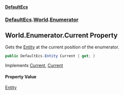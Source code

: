 #### [DefaultEcs](DefaultEcs.md 'DefaultEcs')
### [DefaultEcs](DefaultEcs.md#DefaultEcs 'DefaultEcs').[World](World.md 'DefaultEcs.World').[Enumerator](World.Enumerator.md 'DefaultEcs.World.Enumerator')

## World.Enumerator.Current Property

Gets the [Entity](Entity.md 'DefaultEcs.Entity') at the current position of the enumerator.

```csharp
public DefaultEcs.Entity Current { get; }
```

Implements [Current](https://docs.microsoft.com/en-us/dotnet/api/System.Collections.Generic.IEnumerator-1.Current 'System.Collections.Generic.IEnumerator`1.Current'), [Current](https://docs.microsoft.com/en-us/dotnet/api/System.Collections.IEnumerator.Current 'System.Collections.IEnumerator.Current')

#### Property Value
[Entity](Entity.md 'DefaultEcs.Entity')